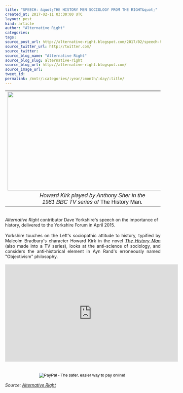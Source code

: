```yaml
---
title: "SPEECH: &quot;THE HISTORY MEN SOCIOLOGY FROM THE RIGHT&quot;"
created_at: 2017-02-11 03:30:00 UTC
layout: post
kind: article
author: "Alternative Right"
categories: 
tags: 
source_post_url: http://alternative-right.blogspot.com/2017/02/speech-history-men-sociology-from-right.html
source_twitter_url: http://twitter.com/
source_twitter: 
source_blog_name: "Alternative Right"
source_blog_slug: alternative-right
source_blog_url: http://alternative-right.blogspot.com/
source_image_url: 
tweet_id:
permalink: /mntr/:categories/:year/:month/:day/:title/
---
```

<div dir="ltr" style="text-align: left;" trbidi="on"><div style="text-align: center;"><table align="center" cellpadding="0" cellspacing="0" class="tr-caption-container" style="margin-left: auto; margin-right: auto; text-align: center;"><tbody><tr><td style="text-align: center;"><a href="https://3.bp.blogspot.com/-IzfizHMEVxs/WJ6ER_kfx7I/AAAAAAAAVO4/6FTzWVbyRoUhe9e2ujypEg8B7tv_4oeuQCLcB/s1600/p01h0rv6.jpg" imageanchor="1" style="margin-left: auto; margin-right: auto;"><img border="0" height="320" src="https://3.bp.blogspot.com/-IzfizHMEVxs/WJ6ER_kfx7I/AAAAAAAAVO4/6FTzWVbyRoUhe9e2ujypEg8B7tv_4oeuQCLcB/s400/p01h0rv6.jpg" width="550" /></a></td></tr><tr><td class="tr-caption" style="text-align: center;"><span style="font-family: &quot;arial&quot; , &quot;helvetica&quot; , sans-serif; font-size: large;"><i>Howard Kirk played by Anthony Sher&nbsp;in the <br />1981 BBC TV series of </i>The History Man<i>.</i></span></td></tr></tbody></table></div><i style="text-align: justify;"><br />Alternative Right</i><span style="text-align: justify;"> contributor Dave Yorkshire's speech on the importance of history, delivered to the Yorkshire Forum in April 2015.</span><br /><div style="text-align: justify;"><br /><a name='more'></a>Yorkshire touches on the Left's sociopathic attitude to history, typified by Malcolm Bradbury's character Howard Kirk in the novel <i><a href="https://en.wikipedia.org/wiki/The_History_Man" target="_blank">The History Man</a></i> (also made into a TV series), looks at the anti-science of sociology, and considers the anti-historical element in Ayn Rand's erroneously named "Objectivism" philosophy.<br /><br /><div style="text-align: center;"><iframe allowfullscreen="" frameborder="0" height="315" src="https://www.youtube.com/embed/Dlc8geI8nik" width="560"></iframe></div><form action="https://www.paypal.com/cgi-bin/webscr" method="post" style="text-align: justify;" target="_top"><div style="text-align: center;"><span style="font-family: inherit;"><br /><br /><input alt="PayPal - The safer, easier way to pay online!" border="0" name="submit" src="https://www.paypalobjects.com/en_US/i/btn/btn_donateCC_LG.gif" type="image" />&nbsp;<img alt="" border="0" height="1" src="https://www.paypalobjects.com/en_US/i/scr/pixel.gif" width="1" /></span></div></form></div></div><img src="http://feeds.feedburner.com/~r/blogspot/SBfLZ/~4/tkLFY8IeiNg" height="1" width="1" alt=""/><div class="">
    <i>Source: <a href="http://alternative-right.blogspot.com/">Alternative Right</a></i>
</div>
